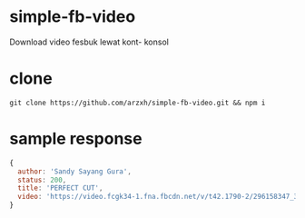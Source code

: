 # simple-fb-video 
Download video fesbuk lewat kont- konsol

# clone
```
git clone https://github.com/arzxh/simple-fb-video.git && npm i
```

# sample response
```javascript
{
  author: 'Sandy Sayang Gura',
  status: 200,
  title: 'PERFECT CUT',
  video: 'https://video.fcgk34-1.fna.fbcdn.net/v/t42.1790-2/296158347_377267567891858_6760297921612712836_n.mp4?_nc_cat=110&ccb=1-7&_nc_sid=985c63&efg=eyJ2ZW5jb2RlX3RhZyI6InN2ZV9zZCJ9&_nc_ohc=K3hAgySH7MYAX_gCioa&_nc_rml=0&_nc_ht=video.fcgk34-1.fna&oh=00_AT9l4PPtecK5tRKyrenLNJJKzQrEnyc1r72-glfYGjQABw&oe=62EAC2B3&source=misc&id=449494070408849&noredirect=0&watermark=0&refid=18&__tn__=FH-R'
}
```
